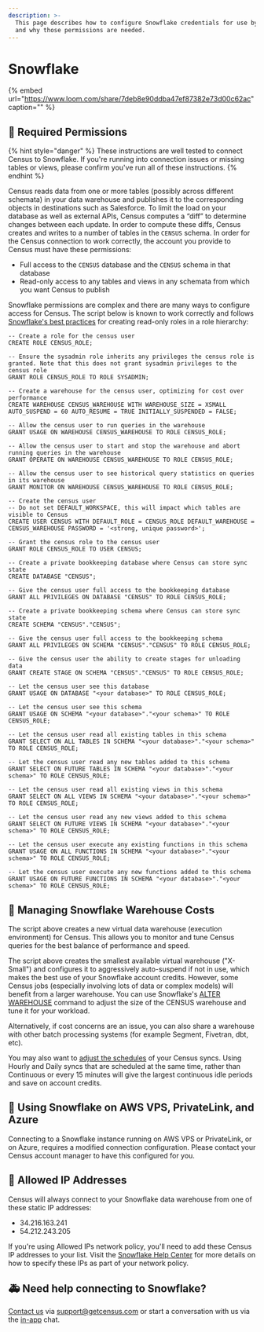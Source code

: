 ```yaml
---
description: >-
  This page describes how to configure Snowflake credentials for use by Census
  and why those permissions are needed.
---
```


# Snowflake

{% embed url="https://www.loom.com/share/7deb8e90ddba47ef87382e73d00c62ac" caption="" %}

## 🔐 Required Permissions

{% hint style="danger" %}
These instructions are well tested to connect Census to Snowflake. If you're running into connection issues or missing tables or views, please confirm you've run all of these instructions.
{% endhint %}

Census reads data from one or more tables \(possibly across different schemata\) in your data warehouse and publishes it to the corresponding objects in destinations such as Salesforce. To limit the load on your database as well as external APIs, Census computes a “diff” to determine changes between each update. In order to compute these diffs, Census creates and writes to a number of tables in the `CENSUS` schema. In order for the Census connection to work correctly, the account you provide to Census must have these permissions:

* Full access to the `CENSUS` database and the `CENSUS` schema in that database
* Read-only access to any tables and views in any schemata from which you want Census to publish

Snowflake permissions are complex and there are many ways to configure access for Census. The script below is known to work correctly and follows [Snowflake's best practices](https://docs.snowflake.com/en/user-guide/security-access-control-configure.html#creating-read-only-roles) for creating read-only roles in a role hierarchy:

```text
-- Create a role for the census user
CREATE ROLE CENSUS_ROLE;

-- Ensure the sysadmin role inherits any privileges the census role is granted. Note that this does not grant sysadmin privileges to the census role
GRANT ROLE CENSUS_ROLE TO ROLE SYSADMIN;

-- Create a warehouse for the census user, optimizing for cost over performance
CREATE WAREHOUSE CENSUS_WAREHOUSE WITH WAREHOUSE_SIZE = XSMALL AUTO_SUSPEND = 60 AUTO_RESUME = TRUE INITIALLY_SUSPENDED = FALSE;

-- Allow the census user to run queries in the warehouse
GRANT USAGE ON WAREHOUSE CENSUS_WAREHOUSE TO ROLE CENSUS_ROLE;

-- Allow the census user to start and stop the warehouse and abort running queries in the warehouse
GRANT OPERATE ON WAREHOUSE CENSUS_WAREHOUSE TO ROLE CENSUS_ROLE;

-- Allow the census user to see historical query statistics on queries in its warehouse
GRANT MONITOR ON WAREHOUSE CENSUS_WAREHOUSE TO ROLE CENSUS_ROLE;

-- Create the census user
-- Do not set DEFAULT_WORKSPACE, this will impact which tables are visible to Census
CREATE USER CENSUS WITH DEFAULT_ROLE = CENSUS_ROLE DEFAULT_WAREHOUSE = CENSUS_WAREHOUSE PASSWORD = '<strong, unique password>';

-- Grant the census role to the census user
GRANT ROLE CENSUS_ROLE TO USER CENSUS;

-- Create a private bookkeeping database where Census can store sync state
CREATE DATABASE "CENSUS";

-- Give the census user full access to the bookkeeping database
GRANT ALL PRIVILEGES ON DATABASE "CENSUS" TO ROLE CENSUS_ROLE;

-- Create a private bookkeeping schema where Census can store sync state
CREATE SCHEMA "CENSUS"."CENSUS";

-- Give the census user full access to the bookkeeping schema
GRANT ALL PRIVILEGES ON SCHEMA "CENSUS"."CENSUS" TO ROLE CENSUS_ROLE;

-- Give the census user the ability to create stages for unloading data
GRANT CREATE STAGE ON SCHEMA "CENSUS"."CENSUS" TO ROLE CENSUS_ROLE;

-- Let the census user see this database
GRANT USAGE ON DATABASE "<your database>" TO ROLE CENSUS_ROLE;

-- Let the census user see this schema
GRANT USAGE ON SCHEMA "<your database>"."<your schema>" TO ROLE CENSUS_ROLE;

-- Let the census user read all existing tables in this schema
GRANT SELECT ON ALL TABLES IN SCHEMA "<your database>"."<your schema>" TO ROLE CENSUS_ROLE;

-- Let the census user read any new tables added to this schema
GRANT SELECT ON FUTURE TABLES IN SCHEMA "<your database>"."<your schema>" TO ROLE CENSUS_ROLE;

-- Let the census user read all existing views in this schema
GRANT SELECT ON ALL VIEWS IN SCHEMA "<your database>"."<your schema>" TO ROLE CENSUS_ROLE;

-- Let the census user read any new views added to this schema
GRANT SELECT ON FUTURE VIEWS IN SCHEMA "<your database>"."<your schema>" TO ROLE CENSUS_ROLE;

-- Let the census user execute any existing functions in this schema
GRANT USAGE ON ALL FUNCTIONS IN SCHEMA "<your database>"."<your schema>" TO ROLE CENSUS_ROLE;

-- Let the census user execute any new functions added to this schema
GRANT USAGE ON FUTURE FUNCTIONS IN SCHEMA "<your database>"."<your schema>" TO ROLE CENSUS_ROLE;
```

## 💸 Managing Snowflake Warehouse Costs

The script above creates a new virtual data warehouse \(execution environment\) for Census. This allows you to monitor and tune Census queries for the best balance of performance and speed.

The script above creates the smallest available virtual warehouse \("X-Small"\) and configures it to aggressively auto-suspend if not in use, which makes the best use of your Snowflake account credits. However, some Census jobs \(especially involving lots of data or complex models\) will benefit from a larger warehouse. You can use Snowflake's [ALTER WAREHOUSE](https://docs.snowflake.com/en/sql-reference/sql/alter-warehouse.html) command to adjust the size of the CENSUS warehouse and tune it for your workload.

Alternatively, if cost concerns are an issue, you can also share a warehouse with other batch processing systems \(for example Segment, Fivetran, dbt, etc\).

You may also want to [adjust the schedules](../basics/core-concept.md#scheduling-a-sync) of your Census syncs. Using Hourly and Daily syncs that are scheduled at the same time, rather than Continuous or every 15 minutes will give the largest continuous idle periods and save on account credits.

## 🔗 Using Snowflake on AWS VPS, PrivateLink, and Azure

Connecting to a Snowflake instance running on AWS VPS or PrivateLink, or on Azure, requires a modified connection configuration. Please contact your Census account manager to have this configured for you.

## 🚦 Allowed IP Addresses

Census will always connect to your Snowflake data warehouse from one of these static IP addresses:

* 34.216.163.241
* 54.212.243.205

If you're using Allowed IPs network policy, you'll need to add these Census IP addresses to your list. Visit the [Snowflake Help Center](https://docs.snowflake.net/manuals/user-guide/network-policies.html) for more details on how to specify these IPs as part of your network policy.

## 🚑 Need help connecting to Snowflake?

[Contact us](mailto:support@getcensus.com) via support@getcensus.com or start a conversation with us via the [in-app](https://app.getcensus.com) chat.

